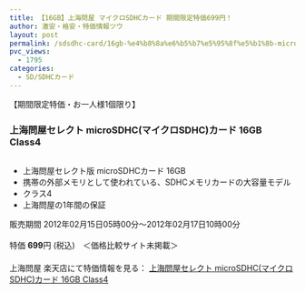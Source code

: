 ```yaml
---
title: 【16GB】上海問屋 マイクロSDHCカード 期間限定特価699円！
author: 激安・格安・特価情報ツウ
layout: post
permalink: /sdsdhc-card/16gb-%e4%b8%8a%e6%b5%b7%e5%95%8f%e5%b1%8b-microsdhc%e3%82%ab%e3%83%bc%e3%83%89-%e6%9c%9f%e9%96%93%e9%99%90%e5%ae%9a%e7%89%b9%e4%be%a1699%e5%86%86%ef%bc%81.html
pvc_views:
  - 1795
categories:
  - SD/SDHCカード
---
```

【期間限定特価・お一人様1個限り】  


### 上海問屋セレクト microSDHC(マイクロSDHC)カード 16GB Class4

<div class="img-bg2 img_L">
  <a href="http://hb.afl.rakuten.co.jp/hgc/032ab3e9.5b793415.039e5bec.4fa1c071/?pc=http%3a%2f%2fitem.rakuten.co.jp%2fdonya%2f87328-ss%2f%3fscid%3daf_ich_link_img&#038;m=http%3a%2f%2fm.rakuten.co.jp%2fdonya%2fi%2f10415525%2f" target="_blank"><img src="http://hbb.afl.rakuten.co.jp/hgb/?pc=http%3a%2f%2fthumbnail.image.rakuten.co.jp%2f%400_mall%2fdonya%2fcabinet%2fflashitem3%2f87328s-0.jpg%3f_ex%3d128x128&#038;m=http%3a%2f%2fthumbnail.image.rakuten.co.jp%2f%400_mall%2fdonya%2fcabinet%2fflashitem3%2f87328s-0.jpg" border="0" title="" alt="" /></a>
</div>

<!--more-->

  * 上海問屋セレクト版 microSDHCカード 16GB
  * 携帯の外部メモリとして使われている、SDHCメモリカードの大容量モデル
  * クラス4
  * 上海問屋の1年間の保証

販売期間 2012年02月15日05時00分～2012年02月17日10時00分  
<br clear="all" />特価 <span class="tokka-price"><strong>699</strong></span>円 (税込)　＜価格比較サイト未掲載＞  
　　  
上海問屋 楽天店にて特価情報を見る： <a href="http://hb.afl.rakuten.co.jp/hgc/032ab3e9.5b793415.039e5bec.4fa1c071/?pc=http%3a%2f%2fitem.rakuten.co.jp%2fdonya%2f88584-ss%2f%3fscid%3daf_ich_link_img&#038;m=http%3a%2f%2fm.rakuten.co.jp%2fdonya%2fi%2f10657590%2f" target="_blank"><span class="fs150p">上海問屋セレクト microSDHC(マイクロSDHC)カード 16GB Class4</span></a>